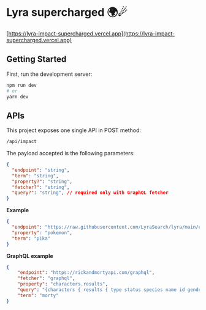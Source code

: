 # Lyra supercharged 🌍☄

[https://lyra-impact-supercharged.vercel.app](https://lyra-impact-supercharged.vercel.app)

## Getting Started

First, run the development server:

```bash
npm run dev
# or
yarn dev
```

## APIs

This project exposes one single API in POST method:

```bash
/api/impact
``` 

The payload accepted is the following parameters:

```json
{
  "endpoint": "string",
  "term": "string",
  "property?": "string",
  "fetcher?": "string",
  "query?": "string", // required only with GraphQL fetcher
}
```

**Example**

```json
{
  "endpoint": "https://raw.githubusercontent.com/LyraSearch/lyra/main/examples/with-vue/public/pokedex.json",
  "property": "pokemon",
  "term": "pika"
}
```

**GraphQL example**

```json
{
    "endpoint": "https://rickandmortyapi.com/graphql",
    "fetcher": "graphql",
    "property": "characters.results",
    "query": "{characters { results { type status species name id gender } } }",
    "term": "morty"
}
```
